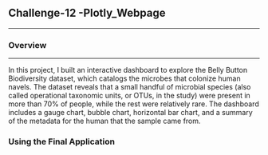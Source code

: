 ## Challenge-12 -Plotly_Webpage
---
### Overview
---
In this project, I built an interactive dashboard to explore the Belly Button Biodiversity dataset, which catalogs the microbes that colonize human navels. 
The dataset reveals that a small handful of microbial species (also called operational taxonomic units, or OTUs, in the study) were present in more than 70% of people, while the rest were relatively rare. The dashboard includes a gauge chart, bubble chart, horizontal bar chart, and a summary of the metadata for the human that the sample came from.

### Using the Final Application

